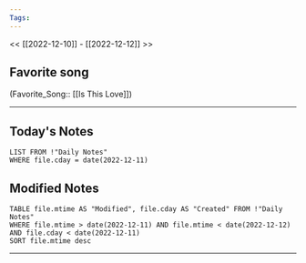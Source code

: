 ```yaml
---
Tags:
---
```

<< [[2022-12-10]] - [[2022-12-12]] >>
## Favorite song
(Favorite_Song:: [[Is This Love]])
___
## Today's Notes
```dataview
LIST FROM !"Daily Notes"
WHERE file.cday = date(2022-12-11)
```
## Modified Notes
```dataview
TABLE file.mtime AS "Modified", file.cday AS "Created" FROM !"Daily Notes" 
WHERE file.mtime > date(2022-12-11) AND file.mtime < date(2022-12-12) AND file.cday < date(2022-12-11)
SORT file.mtime desc
```
___
